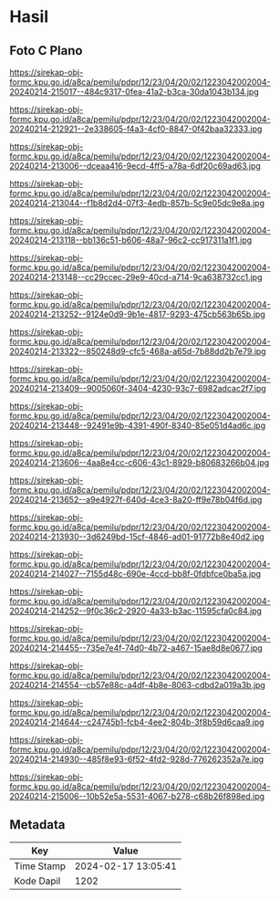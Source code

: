 # Hasil

## Foto C Plano

https://sirekap-obj-formc.kpu.go.id/a8ca/pemilu/pdpr/12/23/04/20/02/1223042002004-20240214-215017--484c9317-0fea-41a2-b3ca-30da1043b134.jpg

https://sirekap-obj-formc.kpu.go.id/a8ca/pemilu/pdpr/12/23/04/20/02/1223042002004-20240214-212921--2e338605-f4a3-4cf0-8847-0f42baa32333.jpg

https://sirekap-obj-formc.kpu.go.id/a8ca/pemilu/pdpr/12/23/04/20/02/1223042002004-20240214-213006--dceaa416-9ecd-4ff5-a78a-6df20c69ad63.jpg

https://sirekap-obj-formc.kpu.go.id/a8ca/pemilu/pdpr/12/23/04/20/02/1223042002004-20240214-213044--f1b8d2d4-07f3-4edb-857b-5c9e05dc9e8a.jpg

https://sirekap-obj-formc.kpu.go.id/a8ca/pemilu/pdpr/12/23/04/20/02/1223042002004-20240214-213118--bb136c51-b606-48a7-96c2-cc917311a1f1.jpg

https://sirekap-obj-formc.kpu.go.id/a8ca/pemilu/pdpr/12/23/04/20/02/1223042002004-20240214-213148--cc29ccec-29e9-40cd-a714-9ca638732cc1.jpg

https://sirekap-obj-formc.kpu.go.id/a8ca/pemilu/pdpr/12/23/04/20/02/1223042002004-20240214-213252--9124e0d9-9b1e-4817-9293-475cb563b65b.jpg

https://sirekap-obj-formc.kpu.go.id/a8ca/pemilu/pdpr/12/23/04/20/02/1223042002004-20240214-213322--850248d9-cfc5-468a-a65d-7b88dd2b7e79.jpg

https://sirekap-obj-formc.kpu.go.id/a8ca/pemilu/pdpr/12/23/04/20/02/1223042002004-20240214-213409--9005060f-3404-4230-93c7-6982adcac2f7.jpg

https://sirekap-obj-formc.kpu.go.id/a8ca/pemilu/pdpr/12/23/04/20/02/1223042002004-20240214-213448--92491e9b-4391-490f-8340-85e051d4ad6c.jpg

https://sirekap-obj-formc.kpu.go.id/a8ca/pemilu/pdpr/12/23/04/20/02/1223042002004-20240214-213606--4aa8e4cc-c606-43c1-8929-b80683266b04.jpg

https://sirekap-obj-formc.kpu.go.id/a8ca/pemilu/pdpr/12/23/04/20/02/1223042002004-20240214-213652--a9e4927f-640d-4ce3-8a20-ff9e78b04f6d.jpg

https://sirekap-obj-formc.kpu.go.id/a8ca/pemilu/pdpr/12/23/04/20/02/1223042002004-20240214-213930--3d6249bd-15cf-4846-ad01-91772b8e40d2.jpg

https://sirekap-obj-formc.kpu.go.id/a8ca/pemilu/pdpr/12/23/04/20/02/1223042002004-20240214-214027--7155d48c-690e-4ccd-bb8f-0fdbfce0ba5a.jpg

https://sirekap-obj-formc.kpu.go.id/a8ca/pemilu/pdpr/12/23/04/20/02/1223042002004-20240214-214252--9f0c36c2-2920-4a33-b3ac-11595cfa0c84.jpg

https://sirekap-obj-formc.kpu.go.id/a8ca/pemilu/pdpr/12/23/04/20/02/1223042002004-20240214-214455--735e7e4f-74d0-4b72-a467-15ae8d8e0677.jpg

https://sirekap-obj-formc.kpu.go.id/a8ca/pemilu/pdpr/12/23/04/20/02/1223042002004-20240214-214554--cb57e88c-a4df-4b8e-8063-cdbd2a019a3b.jpg

https://sirekap-obj-formc.kpu.go.id/a8ca/pemilu/pdpr/12/23/04/20/02/1223042002004-20240214-214644--c24745b1-fcb4-4ee2-804b-3f8b59d6caa9.jpg

https://sirekap-obj-formc.kpu.go.id/a8ca/pemilu/pdpr/12/23/04/20/02/1223042002004-20240214-214930--485f8e93-6f52-4fd2-928d-776262352a7e.jpg

https://sirekap-obj-formc.kpu.go.id/a8ca/pemilu/pdpr/12/23/04/20/02/1223042002004-20240214-215006--10b52e5a-5531-4067-b278-c68b26f898ed.jpg


## Metadata

| Key        | Value               |
| ---------- | ------------------- |
| Time Stamp | 2024-02-17 13:05:41 |
| Kode Dapil | 1202                |



